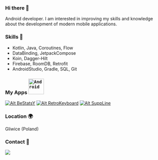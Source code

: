 ### Hi there 👋

Android developer. I am interested in improving my skills and knowledge about the development of modern mobile applications.

### Skills :large_blue_diamond:
- Kotlin, Java, Coroutines, Flow
- DataBinding, JetpackCompose
- Koin, Dagger-Hilt
- Firebase, RoomDB, Retrofit
- AndroidStudio, Gradle, SQL, Git

### My Apps <code><img width="50" src="https://user-images.githubusercontent.com/25181517/117269608-b7dcfb80-ae58-11eb-8e66-6cc8753553f0.png" alt="Android" title="Android"/></code>
[![Alt BeStatsY](https://github.com/user-attachments/assets/8c6d2e5e-705e-4b91-a960-973bcaad929c)](https://github.com/MatLeg25/BeStatsY_official)
[![Alt RetroKeyboard](https://github.com/user-attachments/assets/1bd7b039-bea5-4fe7-a824-a5907ded8dfd)](https://github.com/MatLeg25/RetroKeyboard)
[![Alt SuppLine](https://github.com/user-attachments/assets/f04990c9-749d-43c8-bce3-3e6decc519b1)](https://github.com/MatLeg25/SuppLine)

### Location :earth_africa:
Gliwice (Poland)


### Contact :e-mail:
<a href="mailto:elmattik@gmail.com"><img src="https://img.shields.io/badge/gmail-%23DD0031.svg?&style=for-the-badge&logo=gmail&logoColor=white"/></a>
<!--
**MatLeg25/MatLeg25** is a ✨ _special_ ✨ repository because its `README.md` (this file) appears on your GitHub profile.

Here are some ideas to get you started:

- 🔭 I’m currently working on ...
- 🌱 I’m currently learning ...
- 👯 I’m looking to collaborate on ...
- 🤔 I’m looking for help with ...
- 💬 Ask me about ...
- 📫 How to reach me: ...
- 😄 Pronouns: ...
- ⚡ Fun fact: ...


### Contact :e-mail:
![image](https://github.com/MatLeg25/MatLeg25/assets/70913892/c540d503-a6bc-4f93-94d5-2a685cd1e540)


-->

